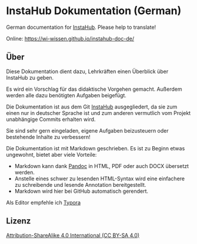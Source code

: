 # InstaHub Dokumentation (German)

German documentation for [InstaHub](https://github.com/wi-wissen/InstaHub). Please help to translate!

Online: https://wi-wissen.github.io/instahub-doc-de/

## Über

Diese Dokumentation dient dazu, Lehrkräften einen Überblick über InstaHub zu geben.

Es wird ein Vorschlag für das didaktische Vorgehen gemacht. Außerdem werden alle dazu benötigten Aufgaben beigefügt.

Die Dokumentation ist aus dem Git [InstaHub](https://github.com/wi-wissen/InstaHub) ausgegliedert, da sie zum einen nur in deutscher Sprache ist und zum anderen vermutlich vom Projekt unabhängige Commits erhalten wird.

Sie sind sehr gern eingeladen, eigene Aufgaben beizusteuern oder bestehende Inhalte zu verbessern! 



Die Dokumentation ist mit Markdown geschrieben. Es ist zu Beginn etwas ungewohnt, bietet aber viele Vorteile:

* Markdown kann dank [Pandoc](http://www.pandoc.org/) in HTML, PDF oder auch DOCX übersetzt werden.
* Anstelle eines schwer zu lesenden HTML-Syntax wird eine einfachere zu schreibende und lesende Annotation bereitgestellt.
* Markdown wird hier bei GitHub automatisch gerendert.

Als Editor empfehle ich [Typora](https://typora.io/)



## Lizenz

[Attribution-ShareAlike 4.0 International (CC BY-SA 4.0)](https://creativecommons.org/licenses/by-sa/4.0/)
